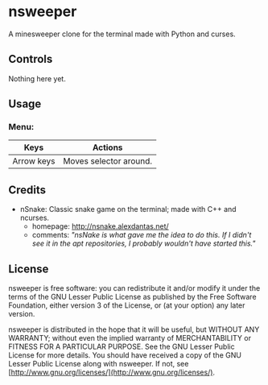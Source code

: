 nsweeper
========

A minesweeper clone for the terminal made with Python and curses.

## Controls
Nothing here yet.

## Usage
### Menu:
| Keys         | Actions                  |
|--------------|---------------------------
| Arrow keys   | Moves selector around.   |

## Credits
* nSnake: Classic snake game on the terminal; made with C++ and ncurses.
  * homepage: http://nsnake.alexdantas.net/
  * comments:
    _"nsNake is what gave me the idea to do this.  If I didn't
    see it in the apt repositories, I probably wouldn't have
    started this."_

## License
nsweeper is free software: you can redistribute it and/or modify
it under the terms of the GNU Lesser Public License as published by
the Free Software Foundation, either version 3 of the License, or
(at your option) any later version.

nsweeper is distributed in the hope that it will be useful,
but WITHOUT ANY WARRANTY; without even the implied warranty of
MERCHANTABILITY or FITNESS FOR A PARTICULAR PURPOSE.  See the
GNU Lesser Public License for more details.
You should have received a copy of the GNU Lesser Public License
along with nsweeper.  If not, see [http://www.gnu.org/licenses/](http://www.gnu.org/licenses/).
